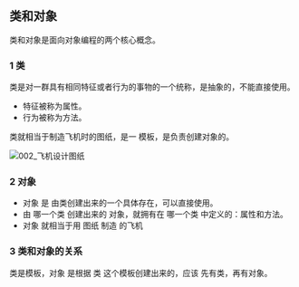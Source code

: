 ## 类和对象

类和对象是面向对象编程的两个核心概念。

### 1 类

类是对一群具有相同特征或者行为的事物的一个统称，是抽象的，不能直接使用。

- 特征被称为属性。
- 行为被称为方法。

类就相当于制造飞机时的图纸，是一 模板，是负责创建对象的。

![002_飞机设计图纸](D:\Notes\Python\Python面向对象\image\002_飞机设计图纸.png)



### 2 对象

- 对象 是 由类创建出来的一个具体存在，可以直接使用。
- 由 哪一个类 创建出来的 对象，就拥有在 哪一个类 中定义的：属性和方法。
- 对象 就相当于用 图纸 制造 的飞机



### 3 类和对象的关系

类是模板，对象 是根据 类 这个模板创建出来的，应该 先有类，再有对象。

















